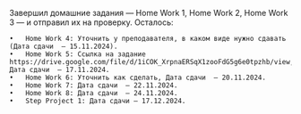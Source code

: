 Завершил домашние задания — Home Work 1, Home Work 2, Home Work 3 — и отправил их на проверку.
Осталось:

	•	Home Work 4: Уточнить у преподавателя, в каком виде нужно сдавать (Дата сдачи  — 15.11.2024).
	•	Home Work 5: Ссылка на задание https://drive.google.com/file/d/1iCOK_XrpnaERSqX1zooFdG5g6e0tpzhb/view, Дата сдачи  — 17.11.2024.
	•	Home Work 6: Уточнить как сделать, Дата сдачи  — 20.11.2024.
	•	Home Work 7: Дата сдачи  — 22.11.2024.
	•	Home Work 8: Дата сдачи  — 24.11.2024.
	•	Step Project 1: Дата сдачи — 17.12.2024.
